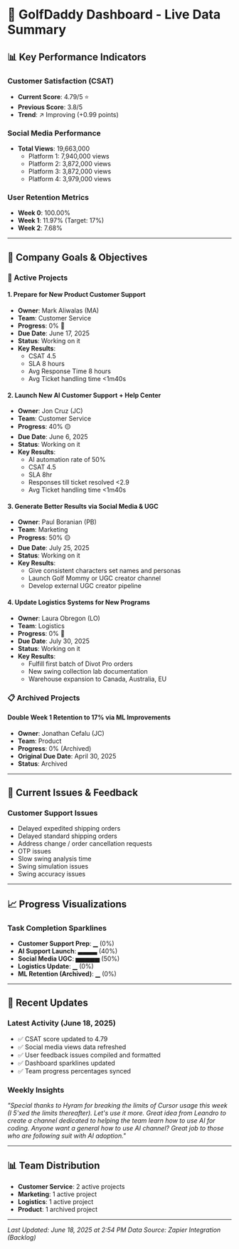 # 🎯 GolfDaddy Dashboard - Live Data Summary

## 📊 Key Performance Indicators

### Customer Satisfaction (CSAT)
- **Current Score**: 4.79/5 ⭐
- **Previous Score**: 3.8/5
- **Trend**: ↗️ Improving (+0.99 points)

### Social Media Performance
- **Total Views**: 19,663,000
  - Platform 1: 7,940,000 views
  - Platform 2: 3,872,000 views  
  - Platform 3: 3,872,000 views
  - Platform 4: 3,979,000 views

### User Retention Metrics
- **Week 0**: 100.00%
- **Week 1**: 11.97% (Target: 17%)
- **Week 2**: 7.68%

---

## 🎯 Company Goals & Objectives

### 🚀 Active Projects

#### 1. Prepare for New Product Customer Support
- **Owner**: Mark Aliwalas (MA)
- **Team**: Customer Service
- **Progress**: 0% 🔴
- **Due Date**: June 17, 2025
- **Status**: Working on it
- **Key Results**:
  - CSAT 4.5
  - SLA 8 hours
  - Avg Response Time 8 hours
  - Avg Ticket handling time <1m40s

#### 2. Launch New AI Customer Support + Help Center
- **Owner**: Jon Cruz (JC)
- **Team**: Customer Service
- **Progress**: 40% 🟡
- **Due Date**: June 6, 2025
- **Status**: Working on it
- **Key Results**:
  - AI automation rate of 50%
  - CSAT 4.5
  - SLA 8hr
  - Responses till ticket resolved <2.9
  - Avg Ticket handling time <1m40s

#### 3. Generate Better Results via Social Media & UGC
- **Owner**: Paul Boranian (PB)
- **Team**: Marketing
- **Progress**: 50% 🟡
- **Due Date**: July 25, 2025
- **Status**: Working on it
- **Key Results**:
  - Give consistent characters set names and personas
  - Launch Golf Mommy or UGC creator channel
  - Develop external UGC creator pipeline

#### 4. Update Logistics Systems for New Programs
- **Owner**: Laura Obregon (LO)
- **Team**: Logistics
- **Progress**: 0% 🔴
- **Due Date**: July 30, 2025
- **Status**: Working on it
- **Key Results**:
  - Fulfill first batch of Divot Pro orders
  - New swing collection lab documentation
  - Warehouse expansion to Canada, Australia, EU

### 📋 Archived Projects

#### Double Week 1 Retention to 17% via ML Improvements
- **Owner**: Jonathan Cefalu (JC)
- **Team**: Product
- **Progress**: 0% (Archived)
- **Original Due Date**: April 30, 2025
- **Status**: Archived

---

## 🚨 Current Issues & Feedback

### Customer Support Issues
- Delayed expedited shipping orders
- Delayed standard shipping orders
- Address change / order cancellation requests
- OTP issues
- Slow swing analysis time
- Swing simulation issues
- Swing accuracy issues

---

## 📈 Progress Visualizations

### Task Completion Sparklines
- **Customer Support Prep**: ▁ (0%)
- **AI Support Launch**: ▃▃▃▃ (40%)
- **Social Media UGC**: ▅▅▅▅▅ (50%)
- **Logistics Update**: ▁ (0%)
- **ML Retention (Archived)**: ▁ (0%)

---

## 🔄 Recent Updates

### Latest Activity (June 18, 2025)
- ✅ CSAT score updated to 4.79
- ✅ Social media views data refreshed
- ✅ User feedback issues compiled and formatted
- ✅ Dashboard sparklines updated
- ✅ Team progress percentages synced

### Weekly Insights
*"Special thanks to Hyram for breaking the limits of Cursor usage this week (I 5'xed the limits thereafter). Let's use it more. Great idea from Leandro to create a channel dedicated to helping the team learn how to use AI for coding. Anyone want a general how to use AI channel? Great job to those who are following suit with AI adoption."*

---

## 📊 Team Distribution

- **Customer Service**: 2 active projects
- **Marketing**: 1 active project
- **Logistics**: 1 active project
- **Product**: 1 archived project

---

*Last Updated: June 18, 2025 at 2:54 PM*
*Data Source: Zapier Integration (Backlog)* 